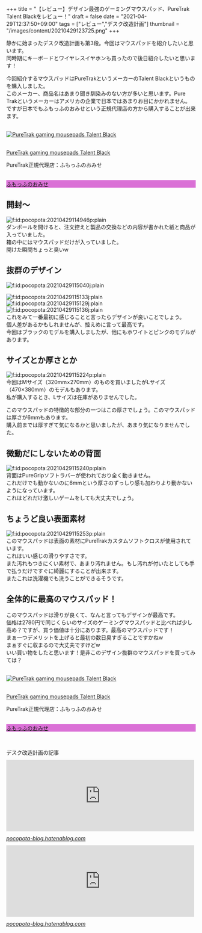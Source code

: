 +++
title = "【レビュー】デザイン最強のゲーミングマウスパッド、PureTrak  Talent Blackをレビュー！"
draft = false
date = "2021-04-29T12:37:50+09:00"
tags = ["レビュー","デスク改造計画"]
thumbnail = "/images/content/20210429123725.png"
+++

<p>静かに始まったデスク改造計画も第3段。今回はマウスパッドを紹介したいと思います。<br />
同時期にキーボードとワイヤレスイヤホンも買ったので後日紹介したいと思います！</p><p>今回紹介するマウスパッドはPureTrakというメーカーのTalent Blackというものを購入しました。<br />
このメーカー、商品名はあまり聞き馴染みのない方が多いと思います。Pure Trakというメーカーはアメリカの企業で日本ではあまりお目にかかれません。<br />
ですが日本でもふもっふのおみせという正規代理店の方から購入することが出来ます。<div class="affiliate-link-box"><br />
  <a href="https://www.fumo-shop.com/puretrak-gaming-mousepads-talent-black.html" target="_blank"><img src="/images/content/20210429115133.jpg" title="PureTrak gaming mousepads Talent Black"></a><br />
  <div class="affiliate-box-information"><br />
    <a href="https://www.fumo-shop.com/puretrak-gaming-mousepads-talent-black.html" target="_blank"><p class="product-name">PureTrak gaming mousepads Talent Black</p></a>    <p class="maker-name">PureTrak正規代理店：ふもっふのおみせ</p>    <div class="affiliate-link-buttons"><br />
      <div class="affiliate-button-amazon" style="background-color:#da70d6;"><a href="https://www.fumo-shop.com/puretrak-gaming-mousepads-talent-black.html" target="_blank">ふもっふのおみせ</a></div>    </div>  </div></div></p>
<div class="section">
    <h2 id="開封">開封～</h2>
    <p><span itemscope itemtype="http://schema.org/Photograph"><img src="/images/content/20210429114946.png" alt="f:id:pocopota:20210429114946p:plain" title="" class="hatena-fotolife" itemprop="image"></span><br />
ダンボールを開けると、注文控えと製品の交換などの内容が書かれた紙と商品が入っていました。<br />
箱の中にはマウスパッドだけが入っていました。<br />
開けた瞬間ちょっと臭いw</p>

</div>
<div class="section">
    <h2 id="抜群のデザイン">抜群のデザイン</h2>
    <p><span itemscope itemtype="http://schema.org/Photograph"><img src="/images/content/20210429115040.jpg" alt="f:id:pocopota:20210429115040j:plain" title="" class="hatena-fotolife" itemprop="image"></span><br />
<div class="images-row mceNonEditable"><span itemscope itemtype="http://schema.org/Photograph"><img src="/images/content/20210429115133.jpg" alt="f:id:pocopota:20210429115133j:plain" title="" class="hatena-fotolife" itemprop="image"></span><span itemscope itemtype="http://schema.org/Photograph"><img src="/images/content/20210429115129.jpg" alt="f:id:pocopota:20210429115129j:plain" title="" class="hatena-fotolife" itemprop="image"></span><span itemscope itemtype="http://schema.org/Photograph"><img src="/images/content/20210429115136.jpg" alt="f:id:pocopota:20210429115136j:plain" title="" class="hatena-fotolife" itemprop="image"></span></div>これをみて一番最初に感じることと言ったらデザインが良いことでしょう。<br />
個人差があるかもしれませんが、控えめに言って最高です。<br />
今回はブラックのモデルを購入しましたが、他にもホワイトとピンクのモデルがあります。</p>

</div>
<div class="section">
    <h2 id="サイズとか厚さとか">サイズとか厚さとか</h2>
    <p><span itemscope itemtype="http://schema.org/Photograph"><img src="/images/content/20210429115224.png" alt="f:id:pocopota:20210429115224p:plain" title="" class="hatena-fotolife" itemprop="image"></span><br />
今回はMサイズ（320mm×270mm）のものを買いましたがLサイズ（470×380mm）のモデルもあります。<br />
私が購入するとき、Lサイズは在庫がありませんでした。</p><p>このマウスパッドの特徴的な部分の一つはこの厚さでしょう。このマウスパッドは厚さが6mmもあります。<br />
購入前までは厚すぎて気になるかと思いましたが、あまり気になりませんでした。</p>

</div>
<div class="section">
    <h2 id="微動だにしないための背面">微動だにしないための背面</h2>
    <p><span itemscope itemtype="http://schema.org/Photograph"><img src="/images/content/20210429115240.png" alt="f:id:pocopota:20210429115240p:plain" title="" class="hatena-fotolife" itemprop="image"></span><br />
背面はPureGripソフトラバーが使われており全く動きません。<br />
これだけでも動かないのに6mmという厚さのずっしり感も加わりより動かないようになっています。<br />
これはどれだけ激しいゲームをしても大丈夫でしょう。</p>

</div>
<div class="section">
    <h2 id="ちょうど良い表面素材">ちょうど良い表面素材</h2>
    <p><span itemscope itemtype="http://schema.org/Photograph"><img src="/images/content/20210429115253.png" alt="f:id:pocopota:20210429115253p:plain" title="" class="hatena-fotolife" itemprop="image"></span><br />
このマウスパッドは表面の素材にPureTrakカスタムソフトクロスが使用されています。<br />
これはいい感じの滑りやすさです。<br />
また汚れもつきにくい素材で、あまり汚れません。もし汚れが付いたとしても手で払うだけですぐに綺麗にすることが出来ます。<br />
またこれは洗濯機でも洗うことができるそうです。</p>

</div>
<div class="section">
    <h2 id="全体的に最高のマウスパッド">全体的に最高のマウスパッド！</h2>
    <p>このマウスパッドは滑りが良くて、なんと言ってもデザインが最高です。<br />
価格は2780円で同じくらいのサイズのゲーミングマウスパッドと比べれば少し高め？ですが、買う価値は十分にあります。最高のマウスパッドです！<br />
まぁ一つデメリットを上げると最初の数日臭すぎることですかねw<br />
まぁすぐに収まるので大丈夫ですけどw<br />
いい買い物をしたと思います！是非このデザイン抜群のマウスパッドを買ってみては？<div class="affiliate-link-box"><br />
  <a href="https://www.fumo-shop.com/puretrak-gaming-mousepads-talent-black.html" target="_blank"><img src="/images/content/20210429115133.jpg" title="PureTrak gaming mousepads Talent Black"></a><br />
  <div class="affiliate-box-information"><br />
    <a href="https://www.fumo-shop.com/puretrak-gaming-mousepads-talent-black.html" target="_blank"><p class="product-name">PureTrak gaming mousepads Talent Black</p></a>    <p class="maker-name">PureTrak正規代理店：ふもっふのおみせ</p>    <div class="affiliate-link-buttons"><br />
      <div class="affiliate-button-amazon" style="background-color:#da70d6;"><a href="https://www.fumo-shop.com/puretrak-gaming-mousepads-talent-black.html" target="_blank">ふもっふのおみせ</a></div>    </div>  </div></div></p><br />
<p>デスク改造計画の記事<br />
<iframe src="https://hatenablog-parts.com/embed?url=https%3A%2F%2Fpocopota-blog.hatenablog.com%2Fentry%2Fmonitor-arm-review" title="【レビュー】デスク周りをスッキリさせたい！モニターアームをレビュー【デスク改造計画】 - PocoPotaの隠れ家" class="embed-card embed-blogcard" scrolling="no" frameborder="0" style="display: block; width: 100%; height: 190px; max-width: 500px; margin: 10px 0px;"></iframe><cite class="hatena-citation"><a href="https://pocopota-blog.hatenablog.com/entry/monitor-arm-review">pocopota-blog.hatenablog.com</a></cite><br />
<iframe src="https://hatenablog-parts.com/embed?url=https%3A%2F%2Fpocopota-blog.hatenablog.com%2Fentry%2Freview-benq-gw2480e" title="【レビュー】「BenQ GW2480E」をレビュー　超ベゼルレスデザインでクールなモニター　デスク改造計画 - PocoPotaの隠れ家" class="embed-card embed-blogcard" scrolling="no" frameborder="0" style="display: block; width: 100%; height: 190px; max-width: 500px; margin: 10px 0px;"></iframe><cite class="hatena-citation"><a href="https://pocopota-blog.hatenablog.com/entry/review-benq-gw2480e">pocopota-blog.hatenablog.com</a></cite></p>

</div>